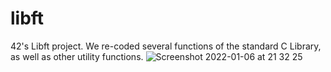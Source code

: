 # libft
42's Libft project. We re-coded several functions of the standard C Library, as well as other utility functions.
![Screenshot 2022-01-06 at 21 32 25](https://user-images.githubusercontent.com/52178013/148440445-971fe54a-799b-4fdd-a4e9-614ac04fd8a1.png)
